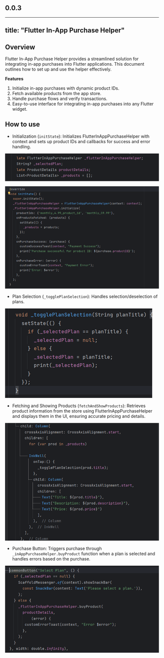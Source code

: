 ## 0.0.3

---
title: "**Flutter In-App Purchase Helper**"
---

## **Overview**

Flutter In-App Purchase Helper provides a streamlined solution for integrating in-app purchases into Flutter applications. This document outlines how to set up and use the helper effectively.

**Features**

1. Initialize in-app purchases with dynamic product IDs.
2. Fetch available products from the app store.
3. Handle purchase flows and verify transactions.
4. Easy-to-use interface for integrating in-app purchases into any Flutter widget.

## **How to use**

- Initialization (`initState`): Initializes FlutterInAppPurchaseHelper with context and sets up product IDs and callbacks for success and error handling.

![Initialization Example](./image5.png)

![Initialization Example](./image4.png)


- Plan Selection (`_togglePlanSelection`): Handles selection/deselection of plans.

![Plan Selection Example](./image2.png)

- Fetching and Showing Products (`fetchAndShowProducts`): Retrieves product information from the store using FlutterInAppPurchaseHelper and displays them in the UI, ensuring accurate pricing and details.

![Fetching Products Example](./image3.png)

- Purchase Button: Triggers purchase through `_inAppPurchaseHelper.buyProduct` function when a plan is selected and handles errors based on the purchase.

![Purchase Button Example](./image1.png)
